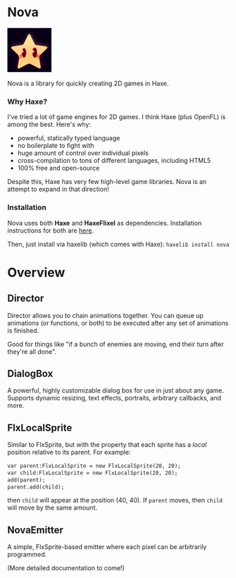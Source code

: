 # Nova
![N|Solid](nova.png)

Nova is a library for quickly creating 2D games in Haxe.

### Why Haxe?

I've tried a lot of game engines for 2D games. I think Haxe (plus OpenFL) is among the best. Here's why:

- powerful, statically typed language
- no boilerplate to fight with
- huge amount of control over individual pixels
- cross-compilation to tons of different languages, including HTML5
- 100% free and open-source

Despite this, Haxe has very few high-level game libraries. Nova is an attempt to expand in that direction!

### Installation

Nova uses both **Haxe** and **HaxeFlixel** as dependencies. Installation instructions for both are [here](http://haxeflixel.com/documentation/getting-started/).

Then, just install via haxelib (which comes with Haxe): ```haxelib install nova```

# Overview

## Director

Director allows you to chain animations together. You can queue up animations (or functions, or both) to be executed after any set of animations is finished.

Good for things like "if a bunch of enemies are moving, end their turn after they're all done".

## DialogBox

A powerful, highly customizable dialog box for use in just about any game. Supports dynamic resizing, text effects, portraits, arbitrary callbacks, and more.

## FlxLocalSprite

Similar to FlxSprite, but with the property that each sprite has a *local* position relative to its parent. For example:
```
var parent:FlxLocalSprite = new FlxLocalSprite(20, 20);
var child:FlxLocalSprite = new FlxLocalSprite(20, 20);
add(parent);
parent.add(child);
```

then ```child``` will appear at the position (40, 40). If ```parent``` moves, then ```child``` will move by the same amount.

## NovaEmitter

A simple, FlxSprite-based emitter where each pixel can be arbitrarily programmed.

(More detailed documentation to come!)
